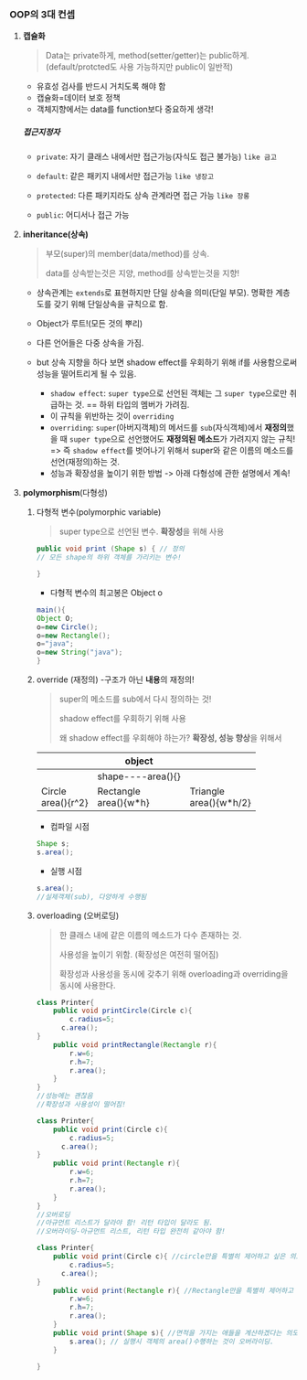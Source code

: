 ### OOP의 3대 컨셉

1. **캡슐화**

   > Data는 private하게, method(setter/getter)는 public하게. (default/protcted도 사용 가능하지만 public이 일반적)

   - 유효성 검사를 반드시 거치도록 해야 함 
   - 캡슐화=데이터 보호 정책 
   - 객체지향에서는 data를 function보다 중요하게 생각! 

   ##### 접근지정자

   - `private`: 자기 클래스 내에서만 접근가능(자식도 접근 불가능) `like 금고`

   - `default`: 같은 패키지 내에서만 접근가능 `like 냉장고`

   - `protected`: 다른 패키지라도 상속 관계라면 접근 가능 `like 장롱`

   - `public`: 어디서나 접근 가능 

     

2. **inheritance(상속)**

   > 부모(super)의 member(data/method)를 상속. 
   >
   >  data를 상속받는것은 지양, method를 상속받는것을 지향! 

   - 상속관계는 `extends`로 표현하지만 단일 상속을 의미(단일 부모). 명확한 계층도를 갖기 위해 단일상속을 규칙으로 함. 

   - Object가 루트!(모든 것의 뿌리) 

   - 다른 언어들은 다중 상속을 가짐. 

   - but 상속 지향을 하다 보면 shadow effect를 우회하기 위해 if를 사용함으로써 성능을 떨어트리게 될 수 있음. 

     - `shadow effect`: `super type`으로 선언된 객체는 그 `super type`으로만 취급하는 것. == 하위 타입의 멤버가 가려짐. 
     - 이 규칙을 위반하는 것이 `overriding`
     - `overriding`: `super`(아버지객체)의 메서드를 `sub`(자식객체)에서 **재정의**했을 때 `super type`으로 선언했어도 **재정의된 메소드**가 가려지지 않는 규칙! => 즉 `shadow effect`를 벗어나기 위해서 super와 같은 이름의 메소드를 선언(재정의)하는 것. 
     - 성능과 확장성을 높이기 위한 방법 -> 아래 다형성에 관한 설명에서 계속!

     

3. **polymorphism**(다형성)

   1. 다형적 변수(polymorphic variable) 

      >  super type으로 선언된 변수. **확장성**을 위해 사용 

      ```java
      public void print (Shape s) { // 정의 
      // 모든 shape의 하위 객체를 가리키는 변수! 
      
      }
      ```

      - 다형적 변수의 최고봉은 Object o

      ```java
      main(){
      Object O;
      o=new Circle();
      o=new Rectangle();
      o="java";
      o=new String("java");
      }
      ```

   2. override (재정의) -구조가 아닌 **내용**의 재정의!

      > super의 메소드를 sub에서 다시 정의하는 것! 
      >
      > shadow effect를 우회하기 위해 사용 
      >
      > 왜 shadow effect를 우회해야 하는가? **확장성, 성능 향상**을 위해서

      |                       | object                   |                           |
      | --------------------- | ------------------------ | ------------------------- |
      |                       | shape----area(){}        |                           |
      | Circle<br>area(){r^2} | Rectangle<br>area(){w*h} | Triangle<br>area(){w*h/2} |

      - 컴파일 시점

      ```java
      Shape s;
      s.area();
      ```

      - 실행 시점

      ```java
      s.area();
      //실제객체(sub), 다양하게 수행됨 
      ```

   3. overloading (오버로딩) 

      > 한 클래스 내에 같은 이름의 메소드가 다수 존재하는 것. 
      >
      > 사용성을 높이기 위함. (확장성은 여전히 떨어짐)
      >
      > 확장성과 사용성을 동시에 갖추기 위해 overloading과 overriding을 동시에 사용한다. 

      ```java
      class Printer{
          public void printCircle(Circle c){
              c.radius=5;
          	c.area();
      }
          public void printRectangle(Rectangle r){
              r.w=6;
              r.h=7;
              r.area();
          }
      }
      //성능에는 괜찮음
      //확장성과 사용성이 떨어짐! 
      ```

      ```java
      class Printer{
          public void print(Circle c){
              c.radius=5;
          	c.area();
      }
          public void print(Rectangle r){
              r.w=6;
              r.h=7;
              r.area();
          }
      }
      //오버로딩
      //아규먼트 리스트가 달라야 함! 리턴 타입이 달라도 됨.  
      //오버라이딩-아규먼트 리스트, 리턴 타입 완전히 같아야 함! 
      ```

      ```java
      class Printer{
          public void print(Circle c){ //circle만을 특별히 제어하고 싶은 의도를 반영
              c.radius=5;
          	c.area();
      }
          public void print(Rectangle r){ //Rectangle만을 특별히 제어하고 싶은 의도를 반영
              r.w=6;
              r.h=7;
              r.area();
          }
          public void print(Shape s){ //면적을 가지는 애들을 계산하겠다는 의도 
              s.area(); // 실행시 객체의 area()수행하는 것이 오버라이딩. 
          }
          
      }
      ```

      